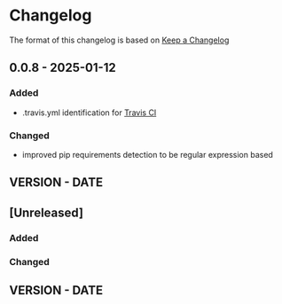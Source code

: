 # Changelog

The format of this changelog is based on [Keep a Changelog](https://keepachangelog.com/en/1.1.0/)

## 0.0.8 - 2025-01-12

### Added
  - .travis.yml identification for [Travis CI](https://www.travis-ci.com/)

### Changed
  - improved pip requirements detection to be regular expression based

## VERSION - DATE
## [Unreleased]

### Added

### Changed

## VERSION - DATE
